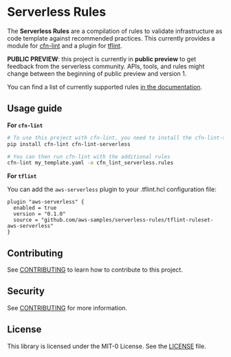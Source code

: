 Serverless Rules
================

The __Serverless Rules__ are a compilation of rules to validate infrastructure as code template against recommended practices. This currently provides a module for [cfn-lint](https://github.com/aws-cloudformation/cfn-python-lint) and a plugin for [tflint](https://github.com/terraform-linters/tflint).

__PUBLIC PREVIEW__: this project is currently in __public preview__ to get feedback from the serverless community. APIs, tools, and rules might change between the beginning of public preview and version 1.

You can find a list of currently supported rules [in the documentation](docs/rules.md).

## Usage guide

__For `cfn-lint`__

```bash
# To use this project with cfn-lint, you need to install the cfn-lint-serverless python module
pip install cfn-lint cfn-lint-serverless

# You can then run cfn-lint with the additional rules
cfn-lint my_template.yaml -a cfn_lint_serverless.rules
```

__For `tflint`__

You can add the `aws-serverless` plugin to your .tflint.hcl configuration file:

```hcl
plugin "aws-serverless" {
  enabled = true
  version = "0.1.0"
  source = "github.com/aws-samples/serverless-rules/tflint-ruleset-aws-serverless"
}
```

## Contributing

See [CONTRIBUTING](CONTRIBUTING.md) to learn how to contribute to this project.

## Security

See [CONTRIBUTING](CONTRIBUTING.md#security-issue-notifications) for more information.

## License

This library is licensed under the MIT-0 License. See the [LICENSE](./LICENSE) file.

